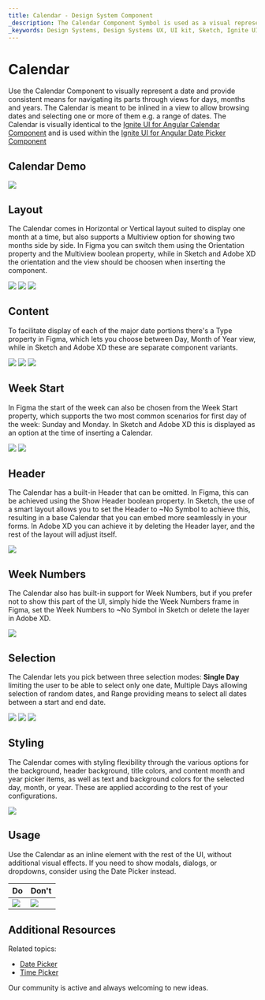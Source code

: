 ```yaml
---
title: Calendar - Design System Component
_description: The Calendar Component Symbol is used as a visual representation of a date providing the necessary mechanisms to navigate day, month and year part of it.
_keywords: Design Systems, Design Systems UX, UI kit, Sketch, Ignite UI for Angular, Sketch to Angular, Sketch to Angular, Angular, Angular Design System, Export code from Sketch, Design Kits for Angular, Sketch HTML, Sketch to HTML, Sketch UI kits, Figma, Figma to Angular, Export code from Figma, Figma HTML, Figma to HTML, Figma UI kits
---
```


# Calendar

Use the Calendar Component to visually represent a date and provide consistent means for navigating its parts through views for days, months and years. The Calendar is meant to be inlined in a view to allow browsing dates and selecting one or more of them e.g. a range of dates. The Calendar is visually identical to the [Ignite UI for Angular Calendar Component](https://www.infragistics.com/products/ignite-ui-angular/angular/components/calendar.html) and is used within the [Ignite UI for Angular Date Picker Component](https://www.infragistics.com/products/ignite-ui-angular/angular/components/date_picker.html)

## Calendar Demo

<img class="responsive-img" src="../images/calendar_demo.png" srcset="../images/calendar_demo@2x.png 2x" />

## Layout

The Calendar comes in Horizontal or Vertical layout suited to display one month at a time, but also supports a Multiview option for showing two months side by side. In Figma you can switch them using the Orientation property and the Multiview boolean property, while in Sketch and Adobe XD the orientation and the view should be choosen when inserting the component.

<img class="responsive-img" src="../images/calendar_horizontal.png" srcset="../images/calendar_horizontal@2x.png 2x" />
<img class="responsive-img" src="../images/calendar_vertical.png" srcset="../images/calendar_vertical@2x.png 2x" />
<img class="responsive-img" src="../images/calendar_multi.png" srcset="../images/calendar_multi@2x.png 2x" />

## Content

To facilitate display of each of the major date portions there's a Type property in Figma, which lets you choose between Day, Month of Year view, while in Sketch and Adobe XD these are separate component variants.

<img class="responsive-img" src="../images/calendar_vertical.png" srcset="../images/calendar_vertical@2x.png 2x" />
<img class="responsive-img" src="../images/calendar_months.png" srcset="../images/calendar_months@2x.png 2x" />
<img class="responsive-img" src="../images/calendar_years.png" srcset="../images/calendar_years@2x.png 2x" />

## Week Start

In Figma the start of the week can also be chosen from the Week Start property, which supports the two most common scenarios for first day of the week: Sunday and Monday. In Sketch and Adobe XD this is displayed as an option at the time of inserting a Calendar.

<img class="responsive-img" src="../images/calendar_sun.png" srcset="../images/calendar_sun@2x.png 2x" />
<img class="responsive-img" src="../images/calendar_vertical.png" srcset="../images/calendar_vertical@2x.png 2x" />

## Header

The Calendar has a built-in Header that can be omitted. In Figma, this can be achieved using the Show Header boolean property. In Sketch, the use of a smart layout allows you to set the Header to ~No Symbol to achieve this, resulting in a base Calendar that you can embed more seamlessly in your forms. In Adobe XD you can achieve it by deleting the Header layer, and the rest of the layout will adjust itself.

<img class="responsive-img" src="../images/calendar_base.png" srcset="../images/calendar_base@2x.png 2x" />

## Week Numbers

The Calendar also has built-in support for Week Numbers, but if you prefer not to show this part of the UI, simply hide the Week Numbers frame in Figma, set the Week Numbers to ~No Symbol in Sketch or delete the layer in Adobe XD.

<img class="responsive-img" src="../images/calendar_weeknum.png" srcset="../images/calendar_weeknum@2x.png 2x" />

## Selection

The Calendar lets you pick between three selection modes: **Single Day** limiting the user to be able to select only one date, Multiple Days allowing selection of random dates, and Range providing means to select all dates between a start and end date.

<img class="responsive-img" src="../images/calendar_horizontal.png" srcset="../images/calendar_horizontal@2x.png 2x" />
<img class="responsive-img" src="../images/calendar_selection.png" srcset="../images/calendar_selection@2x.png 2x" />
<img class="responsive-img" src="../images/calendar_range.png" srcset="../images/calendar_range@2x.png 2x" />

## Styling

The Calendar comes with styling flexibility through the various options for the background, header background, title colors, and content month and year picker items, as well as text and background colors for the selected day, month, or year. These are applied according to the rest of your configurations.

<img class="responsive-img" src="../images/calendar_styling.png" srcset="../images/calendar_styling@2x.png 2x" />

## Usage

Use the Calendar as an inline element with the rest of the UI, without additional visual effects. If you need to show modals, dialogs, or dropdowns, consider using the Date Picker instead.

| Do                                                                                 | Don't                                                                                  |
| ---------------------------------------------------------------------------------- | -------------------------------------------------------------------------------------- |
| <img class="responsive-img" src="../images/calendar_do1.png" srcset="../images/calendar_do1@2x.png 2x" /> | <img class="responsive-img" src="../images/calendar_dont1.png" srcset="../images/calendar_dont1@2x.png 2x" /> |

## Additional Resources

Related topics:

- [Date Picker](date-picker.md)
- [Time Picker](time-picker.md)
  <div class="divider--half"></div>

Our community is active and always welcoming to new ideas.

